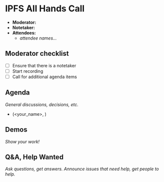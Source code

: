 # IPFS All Hands Call <enter date here>

- **Moderator:**
- **Notetaker:**
- **Attendees:**
  - _attendee names..._

## Moderator checklist

- [ ] Ensure that there is a notetaker
- [ ] Start recording
- [ ] Call for additional agenda items

## Agenda
_General discussions, decisions, etc._
<!-- use this format for all topics, demos, etc. that you add to the agenda: -->
- <Topic> (<your_name>, <estimated length in mins>)

## Demos
_Show your work!_

## Q&A, Help Wanted
_Ask questions, get answers. Announce issues that need help, get people to help._

<!-- After each call, it is the responsibility of the notetaker to save the last version of the notes in a file in ipfs/pm/meeting-notes, by opening a branch and submitting a PR. -->
